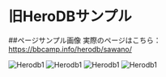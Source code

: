 # 旧HeroDBサンプル

##ページサンプル画像
実際のページはこちら：https://bbcamp.info/herodb/sawano/

![Herodb1](images/sample1.png)
![Herodb1](images/sample2.png)
![Herodb1](images/sample3.png)
![Herodb1](images/sample4.png)

